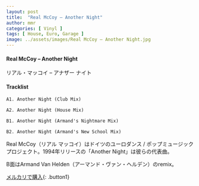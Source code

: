 ```yaml
---
layout: post
title:  "Real McCoy – Another Night"
author: mmr
categories: [ Vinyl ]
tags: [ House, Euro, Garage ]
image: ../assets/images/Real McCoy – Another Night.jpg
---
```


#### Real McCoy – Another Night

リアル・マッコイ – アナザー ナイト
#### Tracklist
```md
A1. Another Night (Club Mix)

A2. Another Night (House Mix)

B1. Another Night (Armand's Nightmare Mix)

B2. Another Night (Armand's New School Mix)
```

Real McCoy（リアル マッコイ）はドイツのユーロダンス / ポップミュージックプロジェクト。1994年リリースの「Another Night」は彼らの代表曲。

B面はArmand Van Helden（アーマンド・ヴァン・ヘルデン）のremix。

[メルカリで購入](https://jp.mercari.com/item/m15854439320){: .button1}

